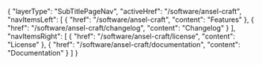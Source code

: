 {
    "layerType": "SubTitlePageNav",
    "activeHref": "/software/ansel-craft",
    "navItemsLeft": [
        {
            "href": "/software/ansel-craft",
            "content": "Features"
        },
        {
            "href": "/software/ansel-craft/changelog",
            "content": "Changelog"
        }
    ],
    "navItemsRight": [
        {
            "href": "/software/ansel-craft/license",
            "content": "License"
        },
        {
            "href": "/software/ansel-craft/documentation",
            "content": "Documentation"
        }
    ]
}

